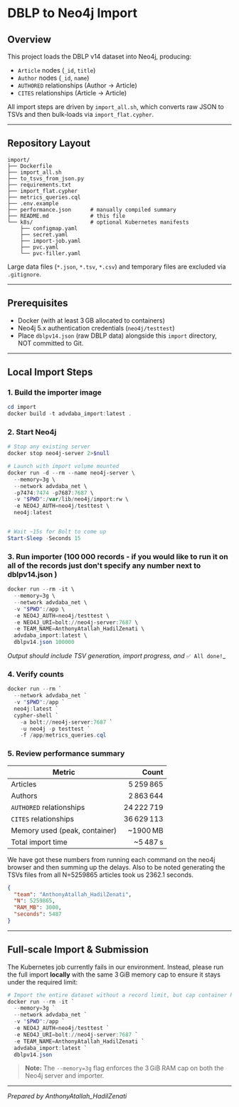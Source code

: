 # DBLP to Neo4j Import

## Overview
This project loads the DBLP v14 dataset into Neo4j, producing:

- `Article` nodes (`_id`, `title`)
- `Author` nodes (`_id`, `name`)
- `AUTHORED` relationships (Author → Article)
- `CITES` relationships (Article → Article)

All import steps are driven by `import_all.sh`, which converts raw JSON to TSVs and then bulk‐loads via `import_flat.cypher`.

---

## Repository Layout

```
import/
├── Dockerfile
├── import_all.sh
├── to_tsvs_from_json.py
├── requirements.txt
├── import_flat.cypher
├── metrics_queries.cql
├── .env.example
├── performance.json      # manually compiled summary
├── README.md             # this file
└── k8s/                  # optional Kubernetes manifests
    ├── configmap.yaml
    ├── secret.yaml
    ├── import-job.yaml
    ├── pvc.yaml
    └── pvc-filler.yaml  
```

Large data files (`*.json`, `*.tsv`, `*.csv`) and temporary files are excluded via `.gitignore`.

---

## Prerequisites

- Docker (with at least 3 GB allocated to containers)  
- Neo4j 5.x authentication credentials (`neo4j/testtest`)  
- Place `dblpv14.json` (raw DBLP data) alongside this `import` directory, NOT committed to Git.

---

## Local Import Steps

### 1. Build the importer image
```powershell
cd import
docker build -t advdaba_import:latest .
```

### 2. Start Neo4j
```powershell
# Stop any existing server
docker stop neo4j-server 2>$null

# Launch with import volume mounted
docker run -d --rm --name neo4j-server \
  --memory=3g \
  --network advdaba_net \
  -p7474:7474 -p7687:7687 \
  -v "$PWD":/var/lib/neo4j/import:rw \
  -e NEO4J_AUTH=neo4j/testtest \
  neo4j:latest


# Wait ~15s for Bolt to come up
Start-Sleep -Seconds 15
```

### 3. Run importer (100 000 records - if you would like to run it on all of the records just don't specify any number next to dblpv14.json )
```powershell
docker run --rm -it \
  --memory=3g \
  --network advdaba_net \
  -v "$PWD":/app \
  -e NEO4J_AUTH=neo4j/testtest \
  -e NEO4J_URI=bolt://neo4j-server:7687 \
  -e TEAM_NAME=AnthonyAtallah_HadilZenati \
  advdaba_import:latest \
  dblpv14.json 100000

```
_Output should include TSV generation, import progress, and_ `✅ All done!`_

### 4. Verify counts
```powershell
docker run --rm `
  --network advdaba_net `
  -v "$PWD":/app `
  neo4j:latest `
  cypher-shell `
    -a bolt://neo4j-server:7687 `
    -u neo4j -p testtest `
    -f /app/metrics_queries.cql
```

### 5. Review performance summary

| Metric                       | Count        |
|------------------------------|-------------:|
| Articles                     | 5 259 865    |
| Authors                      | 2 863 644    |
| `AUTHORED` relationships     | 24 222 719   |
| `CITES` relationships        | 36 629 113   |
| Memory used (peak, container)| ~1900 MB      |
| Total import time            | ~5 487 s     |

We have got these numbers from running each command on the neo4j browser and then summing up the delays.
Also to be noted generating the TSVs files from all N=5259865 articles took us 2362.1 seconds.

```json
{
  "team": "AnthonyAtallah_HadilZenati",
  "N": 5259865,
  "RAM_MB": 3000,
  "seconds": 5487
}
```

---

## Full‐scale Import & Submission

The Kubernetes job currently fails in our environment. Instead, please run the full import **locally** with the same 3 GiB memory cap to ensure it stays under the required limit:

```powershell
# Import the entire dataset without a record limit, but cap container RAM at 3 GiB
docker run --rm -it `
  --memory=3g `
  --network advdaba_net `
  -v "$PWD":/app `
  -e NEO4J_AUTH=neo4j/testtest `
  -e NEO4J_URI=bolt://neo4j-server:7687 `
  -e TEAM_NAME=AnthonyAtallah_HadilZenati `
  advdaba_import:latest `
  dblpv14.json
```

> **Note:** The `--memory=3g` flag enforces the 3 GiB RAM cap on both the Neo4j server and importer.

---

*Prepared by AnthonyAtallah_HadilZenati*
